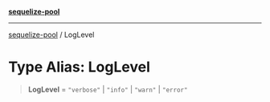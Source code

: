 [**sequelize-pool**](../README.md)

***

[sequelize-pool](../README.md) / LogLevel

# Type Alias: LogLevel

> **LogLevel** = `"verbose"` \| `"info"` \| `"warn"` \| `"error"`
